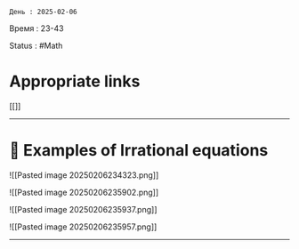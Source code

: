 	День : 2025-02-06 
Время : 23-43

Status : #Math  


# Appropriate links
[[]]

---

# 📏 Examples of Irrational equations


![[Pasted image 20250206234323.png]]


![[Pasted image 20250206235902.png]]

![[Pasted image 20250206235937.png]]

![[Pasted image 20250206235957.png]]


---
